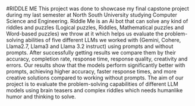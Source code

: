 #RIDDLE ME
This project was done to showcase my final capstone project during my last semester at North South University studying Computer Science and Engineering. Riddle Me is an Ai bot that can solve any kind of riddles and puzzles (Logical puzzles, Riddles, Mathematical puzzles and Word-based puzzles) we throw at it which helps us evaluate the problem-solving abilities of five different LLMs we worked with (Gemini, Cohere, Llama2.7, Llama3 and Llama 3.2 instruct) using prompts and without prompts. After successfully getting results we compare them by their accuracy, completion rate, response time, response quality, creativity and errors. Our results show that the models perform significantly better with prompts, achieving higher accuracy, faster response times, and more creative solutions compared to working without prompts. The aim of our project is to evaluate the problem-solving capabilities of different LLM models using brain teasers and complex riddles which needs humanlike humor and thinking to solve. 
